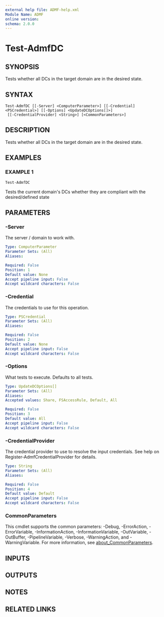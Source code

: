 ```yaml
---
external help file: ADMF-help.xml
Module Name: ADMF
online version:
schema: 2.0.0
---
```


# Test-AdmfDC

## SYNOPSIS
Tests whether all DCs in the target domain are in the desired state.

## SYNTAX

```
Test-AdmfDC [[-Server] <ComputerParameter>] [[-Credential] <PSCredential>] [[-Options] <UpdateDCOptions[]>]
 [[-CredentialProvider] <String>] [<CommonParameters>]
```

## DESCRIPTION
Tests whether all DCs in the target domain are in the desired state.

## EXAMPLES

### EXAMPLE 1
```
Test-AdmfDC
```

Tests the current domain's DCs whether they are compliant with the desired/defined state

## PARAMETERS

### -Server
The server / domain to work with.

```yaml
Type: ComputerParameter
Parameter Sets: (All)
Aliases:

Required: False
Position: 1
Default value: None
Accept pipeline input: False
Accept wildcard characters: False
```

### -Credential
The credentials to use for this operation.

```yaml
Type: PSCredential
Parameter Sets: (All)
Aliases:

Required: False
Position: 2
Default value: None
Accept pipeline input: False
Accept wildcard characters: False
```

### -Options
What tests to execute.
Defaults to all tests.

```yaml
Type: UpdateDCOptions[]
Parameter Sets: (All)
Aliases:
Accepted values: Share, FSAccessRule, Default, All

Required: False
Position: 3
Default value: All
Accept pipeline input: False
Accept wildcard characters: False
```

### -CredentialProvider
The credential provider to use to resolve the input credentials.
See help on Register-AdmfCredentialProvider for details.

```yaml
Type: String
Parameter Sets: (All)
Aliases:

Required: False
Position: 4
Default value: Default
Accept pipeline input: False
Accept wildcard characters: False
```

### CommonParameters
This cmdlet supports the common parameters: -Debug, -ErrorAction, -ErrorVariable, -InformationAction, -InformationVariable, -OutVariable, -OutBuffer, -PipelineVariable, -Verbose, -WarningAction, and -WarningVariable. For more information, see [about_CommonParameters](http://go.microsoft.com/fwlink/?LinkID=113216).

## INPUTS

## OUTPUTS

## NOTES

## RELATED LINKS
